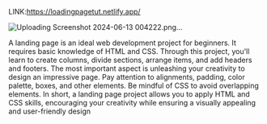 LINK:https://loadingpagetut.netlify.app/

![Uploading Screenshot 2024-06-13 004222.png…]()

A landing page is an ideal web development project for beginners. It 
requires basic knowledge of HTML and CSS. Through this project, you'll learn 
to create columns, divide sections, arrange items, and add headers and 
footers. The most important aspect is unleashing your creativity to design 
an impressive page. Pay attention to alignments, padding, color palette, 
boxes, and other elements. Be mindful of CSS to avoid overlapping 
elements. In short, a landing page project allows you to apply HTML and 
CSS skills, encouraging your creativity while ensuring a visually appealing 
and user-friendly design

